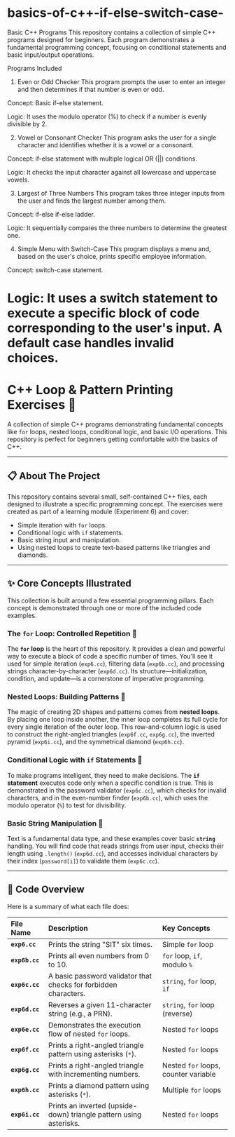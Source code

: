 
# basics-of-c++-if-else-switch-case-
Basic C++ Programs
This repository contains a collection of simple C++ programs designed for beginners. Each program demonstrates a fundamental programming concept, focusing on conditional statements and basic input/output operations.

Programs Included
1. Even or Odd Checker
This program prompts the user to enter an integer and then determines if that number is even or odd.

Concept: Basic if-else statement.

Logic: It uses the modulo operator (%) to check if a number is evenly divisible by 2.

2. Vowel or Consonant Checker
This program asks the user for a single character and identifies whether it is a vowel or a consonant.

Concept: if-else statement with multiple logical OR (||) conditions.

Logic: It checks the input character against all lowercase and uppercase vowels.

3. Largest of Three Numbers
This program takes three integer inputs from the user and finds the largest number among them.

Concept: if-else if-else ladder.

Logic: It sequentially compares the three numbers to determine the greatest one.

4. Simple Menu with Switch-Case
This program displays a menu and, based on the user's choice, prints specific employee information.

Concept: switch-case statement.

Logic: It uses a switch statement to execute a specific block of code corresponding to the user's input. A default case handles invalid choices.
=======
# C++ Loop & Pattern Printing Exercises 🚀

A collection of simple C++ programs demonstrating fundamental concepts like `for` loops, nested loops, conditional logic, and basic I/O operations. This repository is perfect for beginners getting comfortable with the basics of C++.

---

## 📋 About The Project

This repository contains several small, self-contained C++ files, each designed to illustrate a specific programming concept. The exercises were created as part of a learning module (Experiment 6) and cover:

* Simple iteration with `for` loops.
* Conditional logic with `if` statements.
* Basic string input and manipulation.
* Using nested loops to create text-based patterns like triangles and diamonds.

---

## ✨ Core Concepts Illustrated

This collection is built around a few essential programming pillars. Each concept is demonstrated through one or more of the included code examples.

### The `for` Loop: Controlled Repetition 🔁

The **`for` loop** is the heart of this repository. It provides a clean and powerful way to execute a block of code a specific number of times. You'll see it used for simple iteration (`exp6.cc`), filtering data (`exp6b.cc`), and processing strings character-by-character (`exp6d.cc`). Its structure—initialization, condition, and update—is a cornerstone of imperative programming.

### Nested Loops: Building Patterns 💠

The magic of creating 2D shapes and patterns comes from **nested loops**. By placing one loop inside another, the inner loop completes its full cycle for every single iteration of the outer loop. This row-and-column logic is used to construct the right-angled triangles (`exp6f.cc`, `exp6g.cc`), the inverted pyramid (`exp6i.cc`), and the symmetrical diamond (`exp6h.cc`).

### Conditional Logic with `if` Statements 🤔

To make programs intelligent, they need to make decisions. The **`if` statement** executes code only when a specific condition is true. This is demonstrated in the password validator (`exp6c.cc`), which checks for invalid characters, and in the even-number finder (`exp6b.cc`), which uses the modulo operator (`%`) to test for divisibility.

### Basic String Manipulation 📝

Text is a fundamental data type, and these examples cover basic **`string`** handling. You will find code that reads strings from user input, checks their length using `.length()` (`exp6d.cc`), and accesses individual characters by their index (`password[i]`) to validate them (`exp6c.cc`).

---

## 📂 Code Overview

Here is a summary of what each file does:

| File Name | Description | Key Concepts |
| :--- | :--- | :--- |
| **`exp6.cc`** | Prints the string "SIT" six times. | Simple `for` loop |
| **`exp6b.cc`** | Prints all even numbers from 0 to 10. | `for` loop, `if`, modulo `%` |
| **`exp6c.cc`** | A basic password validator that checks for forbidden characters. | `string`, `for` loop, `if` |
| **`exp6d.cc`** | Reverses a given 11-character string (e.g., a PRN). | `string`, `for` loop (reverse) |
| **`exp6e.cc`** | Demonstrates the execution flow of nested `for` loops. | Nested `for` loops |
| **`exp6f.cc`** | Prints a right-angled triangle pattern using asterisks (`*`). | Nested `for` loops |
| **`exp6g.cc`** | Prints a right-angled triangle with incrementing numbers. | Nested `for` loops, counter variable |
| **`exp6h.cc`** | Prints a diamond pattern using asterisks (`*`). | Multiple `for` loops |
| **`exp6i.cc`** | Prints an inverted (upside-down) triangle pattern using asterisks. | Nested `for` loops |








